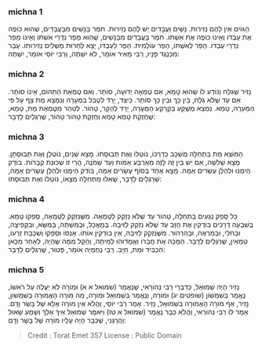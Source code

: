 
### michna 1
הַגּוֹיִם אֵין לָהֶם נְזִירוּת. נָשִׁים וַעֲבָדִים יֵשׁ לָהֶם נְזִירוּת. חֹמֶר בַּנָּשִׁים מִבָּעֲבָדִים, שֶׁהוּא כוֹפֶה אֶת עַבְדּוֹ וְאֵינוֹ כוֹפֶה אֶת אִשְׁתּוֹ. חֹמֶר בָּעֲבָדִים מִבַּנָּשִׁים, שֶׁהוּא מֵפֵר נִדְרֵי אִשְׁתּוֹ וְאֵינוֹ מֵפֵר נִדְרֵי עַבְדּוֹ. הֵפֵר לְאִשְׁתּוֹ, הֵפֵר עוֹלָמִית. הֵפֵר לְעַבְדּוֹ, יָצָא לְחֵרוּת מַשְׁלִים נְזִירוּתוֹ. עָבַר מִכְּנֶגֶד פָּנָיו, רַבִּי מֵאִיר אוֹמֵר, לֹא יִשְׁתֶּה, וְרַבִּי יוֹסֵי אוֹמֵר, יִשְׁתֶּה: 

### michna 2
נָזִיר שֶׁגִּלַּח וְנוֹדַע לוֹ שֶׁהוּא טָמֵא, אִם טֻמְאָה יְדוּעָה, סוֹתֵר. וְאִם טֻמְאַת הַתְּהוֹם, אֵינוֹ סוֹתֵר. אִם עַד שֶׁלֹּא גִלַּח, בֵּין כָּךְ וּבֵין כָּךְ סוֹתֵר. כֵּיצַד, יָרַד לִטְבֹּל בִּמְעָרָה וְנִמְצָא מֵת צָף עַל פִּי הַמְּעָרָה, טָמֵא. נִמְצָא מְשֻׁקָּע בְּקַרְקַע הַמְּעָרָה, יָרַד לְהָקֵר, טָהוֹר. לִטַּהֵר מִטֻּמְאַת מֵת, טָמֵא, שֶׁחֶזְקַת טָמֵא טָמֵא וְחֶזְקַת טָהוֹר טָהוֹר, שֶׁרַגְלַיִם לַדָּבָר: 

### michna 3
הַמּוֹצֵא מֵת בִּתְחִלָּה מֻשְׁכָּב כְּדַרְכּוֹ, נוֹטְלוֹ וְאֶת תְּבוּסָתוֹ. מָצָא שְׁנַיִם, נוֹטְלָן וְאֶת תְּבוּסָתָן. מָצָא שְׁלשָׁה, אִם יֵשׁ בֵּין זֶה לָזֶה מֵאַרְבַּע אַמּוֹת וְעַד שְׁמֹנֶה, הֲרֵי זוֹ שְׁכוּנַת קְבָרוֹת. בּוֹדֵק הֵימֶנּוּ וּלְהַלָּן עֶשְׂרִים אַמָּה. מָצָא אֶחָד בְּסוֹף עֶשְׂרִים אַמָּה, בּוֹדֵק הֵימֶנּוּ וּלְהַלָּן עֶשְׂרִים אַמָּה, שֶׁרַגְלַיִם לַדָּבָר, שֶׁאִלּוּ מִתְּחִלָּה מְצָאוֹ, נוֹטְלוֹ וְאֶת תְּבוּסָתוֹ: 

### michna 4
כָּל סְפֵק נְגָעִים בַּתְּחִלָּה, טָהוֹר עַד שֶׁלֹּא נִזְקַק לַטֻּמְאָה. מִשֶּׁנִּזְקַק לַטֻּמְאָה, סְפֵקוֹ טָמֵא. בְּשִׁבְעָה דְרָכִים בּוֹדְקִין אֶת הַזָּב עַד שֶׁלֹּא נִזְקַק לַזִּיבָה. בְּמַאֲכָל, וּבְמִשְׁתֶּה, בְּמַשָּׂא, וּבִקְפִיצָה, וּבְחֹלִי, וּבְמַרְאֶה, וּבְהִרְהוּר. מִשֶּׁנִּזְקַק לַזִּיבָה, אֵין בּוֹדְקִין אוֹתוֹ. אָנְסוֹ וּסְפֵקוֹ וְשִׁכְבַת זַרְעוֹ, טְמֵאִין, שֶׁרַגְלַיִם לַדָּבָר. הַמַּכֶּה אֶת חֲבֵרוֹ וַאֲמָדוּהוּ לְמִיתָה, וְהֵקֵל מִמַּה שֶּׁהָיָה, לְאַחַר מִכָּאן הִכְבִּיד וּמֵת, חַיָּב. רַבִּי נְחֶמְיָה אוֹמֵר, פָּטוּר, שֶׁרַגְלַיִם לַדָּבָר: 

### michna 5
נָזִיר הָיָה שְׁמוּאֵל, כְּדִבְרֵי רַבִּי נְהוֹרַאי, שֶׁנֶּאֱמַר (שמואל א א) וּמוֹרָה לֹא יַעֲלֶה עַל רֹאשׁוֹ, נֶאֱמַר בְּשִׁמְשׁוֹן (שופטים יג) וּמוֹרָה, וְנֶאֱמַר בִּשְׁמוּאֵל וּמוֹרָה, מַה מּוֹרָה הָאֲמוּרָה בְשִׁמְשׁוֹן, נָזִיר, אַף מוֹרָה הָאֲמוּרָה בִשְׁמוּאֵל, נָזִיר. אָמַר רַבִּי יוֹסֵי, וַהֲלֹא אֵין מוֹרָה אֶלָּא שֶׁל בָּשָׂר וָדָם. אָמַר לוֹ רַבִּי נְהוֹרַאי, וַהֲלֹא כְבָר נֶאֱמַר (שמואל א טז) וַיֹּאמֶר שְׁמוּאֵל אֵיךְ אֵלֵךְ וְשָׁמַע שָׁאוּל וַהֲרָגָנִי, שֶׁכְּבָר הָיָה עָלָיו מוֹרָה שֶׁל בָּשָׂר וָדָם: 

>Credit : Torat Emet 357
>License : Public Domain 